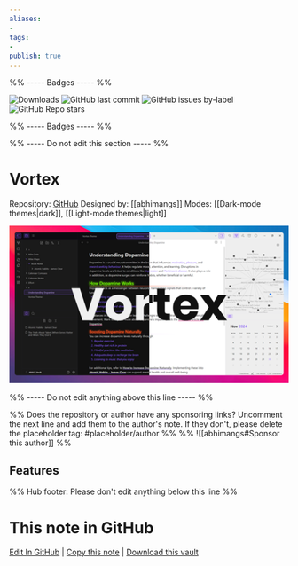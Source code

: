 ```yaml
---
aliases:
- 
tags: 
- 
publish: true
---
```


%% ----- Badges ----- %%

![Downloads](https://img.shields.io/badge/downloads-3009-573E7A?style=for-the-badge&logo=)
![GitHub last commit](https://img.shields.io/github/last-commit/abhimangs/obsidian-vortex?color=573E7A&label=last%20update&logo=github&style=for-the-badge)
![GitHub issues by-label](https://img.shields.io/github/issues/abhimangs/obsidian-vortex/help%20wanted?color=573E7A&logo=github&style=for-the-badge) 
![GitHub Repo stars](https://img.shields.io/github/stars/abhimangs/obsidian-vortex?color=573E7A&logo=github&style=for-the-badge)

%% ----- Badges ----- %%

%% ----- Do not edit this section ----- %%

# Vortex

Repository: [GitHub](https://github.com/abhimangs/obsidian-vortex)
Designed by: [[abhimangs]]
Modes: [[Dark-mode themes|dark]], [[Light-mode themes|light]]



![screenshot](https://github.com/abhimangs/obsidian-vortex/raw/HEAD/assets/cover.png)

%% ----- Do not edit anything above this line ----- %% 

%% Does the repository or author have any sponsoring links? Uncomment the next line and add them to the author's note. If they don't, please delete the placeholder tag: #placeholder/author %%
%% ![[abhimangs#Sponsor this author]] %%


## Features



%% Hub footer: Please don't edit anything below this line %%

# This note in GitHub

<span class="git-footer">[Edit In GitHub](https://github.dev/obsidian-community/obsidian-hub/blob/main/02%20-%20Community%20Expansions/02.05%20All%20Community%20Expansions/Themes/Vortex.md "git-hub-edit-note") | [Copy this note](https://raw.githubusercontent.com/obsidian-community/obsidian-hub/main/02%20-%20Community%20Expansions/02.05%20All%20Community%20Expansions/Themes/Vortex.md "git-hub-copy-note") | [Download this vault](https://github.com/obsidian-community/obsidian-hub/archive/refs/heads/main.zip "git-hub-download-vault") </span>
